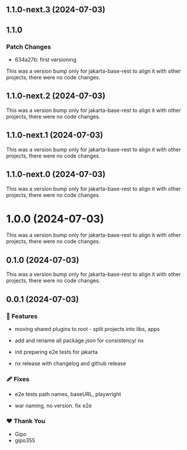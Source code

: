 ## 1.1.0-next.3 (2024-07-03)

## 1.1.0

### Patch Changes

- 634a27b: first versioning

This was a version bump only for jakarta-base-rest to align it with other
projects, there were no code changes.

## 1.1.0-next.2 (2024-07-03)

This was a version bump only for jakarta-base-rest to align it with other
projects, there were no code changes.

## 1.1.0-next.1 (2024-07-03)

This was a version bump only for jakarta-base-rest to align it with other
projects, there were no code changes.

## 1.1.0-next.0 (2024-07-03)

This was a version bump only for jakarta-base-rest to align it with other
projects, there were no code changes.

# 1.0.0 (2024-07-03)

This was a version bump only for jakarta-base-rest to align it with other
projects, there were no code changes.

## 0.1.0 (2024-07-03)

This was a version bump only for jakarta-base-rest to align it with other
projects, there were no code changes.

## 0.0.1 (2024-07-03)

### 🚀 Features

- moving shared plugins to root - split projects into libs, apps

- add and rename all package.json for consistency/ nx

- init preparing e2e tests for jakarta

- nx release with changelog and github release

### 🩹 Fixes

- e2e tests path names, baseURL, playwright

- war naming, no version. fix e2e

### ❤️ Thank You

- Gipo
- gipo355
